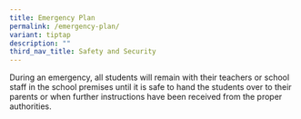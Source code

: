 ```yaml
---
title: Emergency Plan
permalink: /emergency-plan/
variant: tiptap
description: ""
third_nav_title: Safety and Security
---
```

<p>During an emergency, all students will remain with their teachers or school
staff in the school premises until it is safe to hand the students over
to their parents or when further instructions have been received from the
proper authorities.</p>
